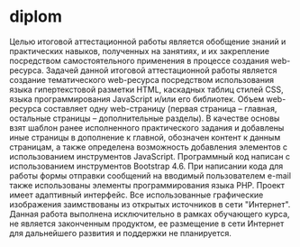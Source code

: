 # diplom
Целью итоговой аттестационной работы является обобщение знаний и практических навыков, полученных на занятиях, и их закрепление посредством самостоятельного применения в процессе создания web-ресурса.
Задачей данной итоговой аттестационной работы является создание тематического web-ресурса посредством использования языка гипертекстовой разметки HTML, каскадных таблиц стилей CSS, языка программирования JavaScript и/или его библиотек.
Объем web-ресурса составляет одну web-страницу (первая страница – главная, остальные страницы – дополнительные разделы).
В качестве основы взят шаблон ранее исполненного практического задания и добавлены иные страницы в дополнение к главной, обозначен контент к данным страницам, а также определена возможность добавления элементов с использованием инструментов JavaScript.
Программный код написан с использованием инструментов Bootstrap 4.6. При написании кода для работы формы отправки сообщений на вводимый пользователем e-mail также использованы элементы программирования языка PHP.
Проект имеет адаптивный интерфейс.
Все использованные графические изображения заимствованы из открытых источников в сети "Интернет".
Данная работа выполнена исключительно в рамках обучающего курса, не является законченным продуктом, ее размещение в сети Интернет для дальнейшего развития и поддержки не планируется.
